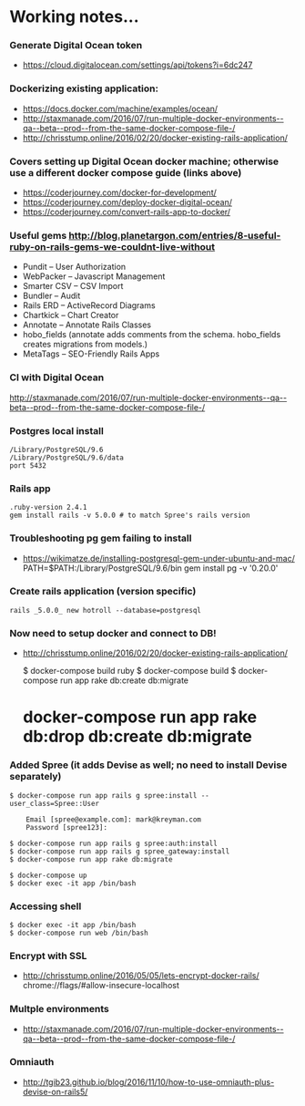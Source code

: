 # Working notes...

### Generate Digital Ocean token
- https://cloud.digitalocean.com/settings/api/tokens?i=6dc247

### Dockerizing existing application:
- https://docs.docker.com/machine/examples/ocean/
- http://staxmanade.com/2016/07/run-multiple-docker-environments--qa--beta--prod--from-the-same-docker-compose-file-/
- http://chrisstump.online/2016/02/20/docker-existing-rails-application/

### Covers setting up Digital Ocean docker machine; otherwise use a different docker compose guide (links above)
- https://coderjourney.com/docker-for-development/
- https://coderjourney.com/deploy-docker-digital-ocean/
- https://coderjourney.com/convert-rails-app-to-docker/

### Useful gems http://blog.planetargon.com/entries/8-useful-ruby-on-rails-gems-we-couldnt-live-without
- Pundit – User Authorization
- WebPacker – Javascript Management
- Smarter CSV – CSV Import
- Bundler – Audit
- Rails ERD – ActiveRecord Diagrams
- Chartkick – Chart Creator
- Annotate – Annotate Rails Classes
- hobo_fields (annotate adds comments from the schema. hobo_fields creates migrations from models.)
- MetaTags – SEO-Friendly Rails Apps


### CI with Digital Ocean

http://staxmanade.com/2016/07/run-multiple-docker-environments--qa--beta--prod--from-the-same-docker-compose-file-/

### Postgres local install

    /Library/PostgreSQL/9.6
    /Library/PostgreSQL/9.6/data
    port 5432

### Rails app

    .ruby-version 2.4.1
    gem install rails -v 5.0.0 # to match Spree's rails version

### Troubleshooting pg gem failing to install

- https://wikimatze.de/installing-postgresql-gem-under-ubuntu-and-mac/
    PATH=$PATH:/Library/PostgreSQL/9.6/bin gem install pg -v '0.20.0'

### Create rails application (version specific)

    rails _5.0.0_ new hotroll --database=postgresql


### Now need to setup docker and connect to DB!
- http://chrisstump.online/2016/02/20/docker-existing-rails-application/

    $ docker-compose build ruby
    $ docker-compose build
    $ docker-compose run app rake db:create db:migrate
    # docker-compose run app rake db:drop db:create db:migrate

### Added Spree (it adds Devise as well; no need to install Devise separately)

    $ docker-compose run app rails g spree:install --user_class=Spree::User

        Email [spree@example.com]: mark@kreyman.com
        Password [spree123]:

    $ docker-compose run app rails g spree:auth:install
    $ docker-compose run app rails g spree_gateway:install
    $ docker-compose run app rake db:migrate

    $ docker-compose up
    $ docker exec -it app /bin/bash

### Accessing shell

    $ docker exec -it app /bin/bash
    $ docker-compose run web /bin/bash

### Encrypt with SSL

- http://chrisstump.online/2016/05/05/lets-encrypt-docker-rails/
chrome://flags/#allow-insecure-localhost


### Multple environments

- http://staxmanade.com/2016/07/run-multiple-docker-environments--qa--beta--prod--from-the-same-docker-compose-file-/

### Omniauth

- http://tgib23.github.io/blog/2016/11/10/how-to-use-omniauth-plus-devise-on-rails5/


